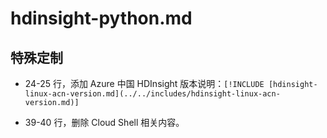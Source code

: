 # hdinsight-python.md

## 特殊定制

* 24-25 行，添加 Azure 中国 HDInsight 版本说明：`[!INCLUDE [hdinsight-linux-acn-version.md](../../includes/hdinsight-linux-acn-version.md)]`

* 39-40 行，删除 Cloud Shell 相关内容。